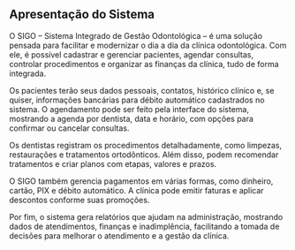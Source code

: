 ## Apresentação do Sistema

O SIGO – Sistema Integrado de Gestão Odontológica – é uma solução pensada para facilitar e modernizar o dia a dia da clínica odontológica. Com ele, é possível cadastrar e gerenciar pacientes, agendar consultas, controlar procedimentos e organizar as finanças da clínica, tudo de forma integrada.

Os pacientes terão seus dados pessoais, contatos, histórico clínico e, se quiser, informações bancárias para débito automático cadastrados no sistema. O agendamento pode ser feito pela interface do sistema, mostrando a agenda por dentista, data e horário, com opções para confirmar ou cancelar consultas.

Os dentistas registram os procedimentos detalhadamente, como limpezas, restaurações e tratamentos ortodônticos. Além disso, podem recomendar tratamentos e criar planos com etapas, valores e prazos.

O SIGO também gerencia pagamentos em várias formas, como dinheiro, cartão, PIX e débito automático. A clínica pode emitir faturas e aplicar descontos conforme suas promoções.

Por fim, o sistema gera relatórios que ajudam na administração, mostrando dados de atendimentos, finanças e inadimplência, facilitando a tomada de decisões para melhorar o atendimento e a gestão da clínica.